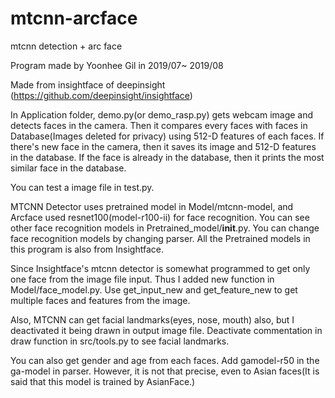 # mtcnn-arcface
mtcnn detection + arc face

Program made by Yoonhee Gil in 2019/07~ 2019/08

Made from insightface of deepinsight (https://github.com/deepinsight/insightface)

In Application folder, demo.py(or demo_rasp.py) gets webcam image and detects faces in the camera.
Then it compares every faces with faces in Database(Images deleted for privacy) using 512-D features of each faces.
If there's new face in the camera, then it saves its image and 512-D features in the database. If the face is already in the database, then it prints the most similar face in the database.

You can test a image file in test.py.

MTCNN Detector uses pretrained model in Model/mtcnn-model, and Arcface used resnet100(model-r100-ii) for face recognition. You can see other face recognition models in Pretrained_model/__init__.py.
You can change face recognition models by changing parser. All the Pretrained models in this program is also from Insightface.

Since Insightface's mtcnn detector is somewhat programmed to get only one face from the image file input. Thus I added new function in Model/face_model.py. 
Use get_input_new and get_feature_new to get multiple faces and features from the image.

Also, MTCNN can get facial landmarks(eyes, nose, mouth) also, but I deactivated it being drawn in output image file.
Deactivate commentation in draw function in src/tools.py to see facial landmarks.

You can also get gender and age from each faces. Add gamodel-r50 in the ga-model in parser. However, it is not that precise, even to Asian faces(It is said that this model is trained by AsianFace.)


